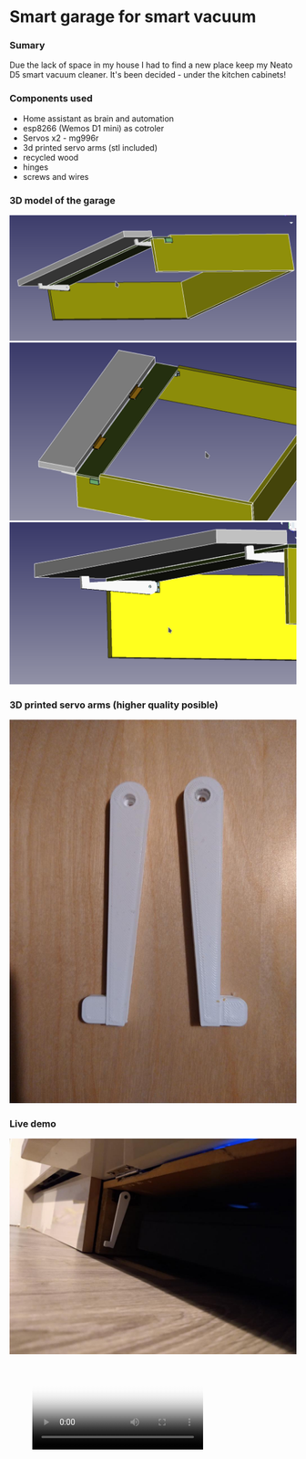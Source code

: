 # Smart garage for smart vacuum

### Sumary
Due the lack of space in my house I had to find a new place keep my Neato D5 smart vacuum cleaner. It's been decided - under the kitchen cabinets! 

### Components used
* Home assistant as brain and automation
* esp8266 (Wemos D1 mini) as cotroler 
* Servos x2 - mg996r
* 3d printed servo arms (stl included)
* recycled wood
* hinges
* screws and wires


### 3D model of the garage
![alt text](img/p1.png)
![alt text](img/p2.png)
![alt text](img/p3.png)

### 3D printed servo arms (higher quality posible)
![alt text](img/printed_arms.jpg)

### Live demo
![atl test](img/live.jpg)

<!-- blank line -->
<figure class="video_container">
  <video controls="true" allowfullscreen="true" poster="img/live.jpg">
    <source src="img/demo.mp4" type="video/mp4">
  </video>
</figure>
<!-- blank line -->
